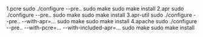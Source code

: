 1.pcre
	sudo ./configure --pre..
	sudo make
	sudo make install
2.apr
	sudo ./configure --pre..
	sudo make
	sudo make install
3.apr-util
	sudo ./configure --pre.. --with-apr=...
	sudo make
	sudo make install
4.apache
	sudo ./configure --pre.. --with-pcre=... --with-included-apr=...
	sudo make
	sudo make install

